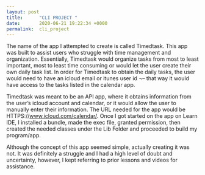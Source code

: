 ```yaml
---
layout: post
title:      "CLI PROJECT "
date:       2020-06-21 19:22:34 +0000
permalink:  cli_project
---
```



The name of the app I attempted to create is called Timedtask. This app was built to assist users who struggle with time management and organization. Essentially, Timedtask would organize tasks from most to least important, most to least time consuming or would let the user create their own daily task list. In order for Timedtask to obtain the daily tasks, the user would need to have an icloud email or itunes user id ¬– that way it would have access to the tasks listed in the calendar app. 

Timedtask was meant to be an API app, where it obtains information from the user’s icloud account and calendar, or it would allow the user to manually enter their information. The URL needed for the app would be HTTPS://www.icloud.com/calendar/. 
Once I got started on the app on Learn IDE, I installed a bundle, made the exec file, granted permission, then created the needed classes under the Lib Folder and proceeded to build my program/app. 

Although the concept of this app seemed simple, actually creating it was not. It was definitely a struggle and I had a high level of doubt and uncertainty, however, I kept referring to prior lessons and videos for assistance. 

